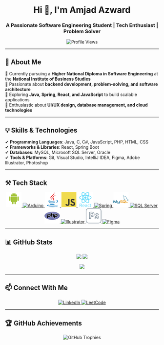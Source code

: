 <h1 align="center">Hi 👋, I'm Amjad Azward</h1>
<h3 align="center">A Passionate Software Engineering Student | Tech Enthusiast | Problem Solver</h3>

<p align="center">
  <img src="https://komarev.com/ghpvc/?username=amjadazward&label=Profile%20Views&color=0e75b6&style=flat" alt="Profile Views" />
</p>

---

## 🚀 About Me  
🔹 Currently pursuing a **Higher National Diploma in Software Engineering** at the **National Institute of Business Studies**  
🔹 Passionate about **backend development, problem-solving, and software architecture**  
🔹 Exploring **Java, Spring, React, and JavaScript** to build scalable applications  
🔹 Enthusiastic about **UI/UX design, database management, and cloud technologies**  

---

## 💡 Skills & Technologies  
✔ **Programming Languages**: Java, C, C#, JavaScript, PHP, HTML, CSS  
✔ **Frameworks & Libraries**: React, Spring Boot  
✔ **Databases**: MySQL, Microsoft SQL Server, Oracle  
✔ **Tools & Platforms**: Git, Visual Studio, IntelliJ IDEA, Figma, Adobe Illustrator, Photoshop  

---

## ⚒️ Tech Stack  
<p align="center">
  <a href="https://developer.android.com" target="_blank">
    <img src="https://raw.githubusercontent.com/devicons/devicon/master/icons/android/android-original-wordmark.svg" alt="Android" width="50" height="50"/>
  </a>
  <a href="https://www.arduino.cc/" target="_blank">
    <img src="https://cdn.worldvectorlogo.com/logos/arduino-1.svg" alt="Arduino" width="50" height="50"/>
  </a>
  <a href="https://www.java.com" target="_blank">
    <img src="https://raw.githubusercontent.com/devicons/devicon/master/icons/java/java-original.svg" alt="Java" width="50" height="50"/>
  </a>
  <a href="https://developer.mozilla.org/en-US/docs/Web/JavaScript" target="_blank">
    <img src="https://raw.githubusercontent.com/devicons/devicon/master/icons/javascript/javascript-original.svg" alt="JavaScript" width="50" height="50"/>
  </a>
  <a href="https://reactjs.org/" target="_blank">
    <img src="https://raw.githubusercontent.com/devicons/devicon/master/icons/react/react-original-wordmark.svg" alt="React" width="50" height="50"/>
  </a>
  <a href="https://spring.io/" target="_blank">
    <img src="https://www.vectorlogo.zone/logos/springio/springio-icon.svg" alt="Spring" width="50" height="50"/>
  </a>
  <a href="https://www.mysql.com/" target="_blank">
    <img src="https://raw.githubusercontent.com/devicons/devicon/master/icons/mysql/mysql-original-wordmark.svg" alt="MySQL" width="50" height="50"/>
  </a>
  <a href="https://www.microsoft.com/en-us/sql-server" target="_blank">
    <img src="https://www.svgrepo.com/show/303229/microsoft-sql-server-logo.svg" alt="SQL Server" width="50" height="50"/>
  </a>
  <a href="https://www.php.net" target="_blank">
    <img src="https://raw.githubusercontent.com/devicons/devicon/master/icons/php/php-original.svg" alt="PHP" width="50" height="50"/>
  </a>
  <a href="https://www.adobe.com/products/illustrator.html" target="_blank">
    <img src="https://www.vectorlogo.zone/logos/adobe_illustrator/adobe_illustrator-icon.svg" alt="Illustrator" width="50" height="50"/>
  </a>
  <a href="https://www.photoshop.com/en" target="_blank">
    <img src="https://raw.githubusercontent.com/devicons/devicon/master/icons/photoshop/photoshop-line.svg" alt="Photoshop" width="50" height="50"/>
  </a>
  <a href="https://www.figma.com/" target="_blank">
    <img src="https://www.vectorlogo.zone/logos/figma/figma-icon.svg" alt="Figma" width="50" height="50"/>
  </a>
</p>

---

## 📊 GitHub Stats  
<p align="center">
  <img src="https://github-readme-stats.vercel.app/api?username=amjadazward&show_icons=true&theme=radical&count_private=true&hide_border=true" width="46%" />
  <img src="https://github-readme-streak-stats.herokuapp.com/?user=amjadazward&theme=radical&hide_border=true" width="46%" />
</p>

<p align="center">
  <img src="https://github-readme-stats.vercel.app/api/top-langs/?username=amjadazward&layout=compact&theme=radical&hide_border=true" width="46%" />
</p>



---

## 📫 Connect With Me  
<p align="center">
  <a href="https://www.linkedin.com/in/amjad-a-076262297" target="_blank">
    <img align="center" src="https://raw.githubusercontent.com/rahuldkjain/github-profile-readme-generator/master/src/images/icons/Social/linked-in-alt.svg" alt="LinkedIn" height="40" width="50" />
  </a>
  <a href="https://www.leetcode.com/amjadazward" target="_blank">
    <img align="center" src="https://raw.githubusercontent.com/rahuldkjain/github-profile-readme-generator/master/src/images/icons/Social/leet-code.svg" alt="LeetCode" height="40" width="50" />
  </a>
</p>

---

## 🏆 GitHub Achievements  
<p align="center">
  <img src="https://github-profile-trophy.vercel.app/?username=amjadazward&theme=radical&margin-w=10&margin-h=10&no-frame=true" alt="GitHub Trophies" />
</p>
